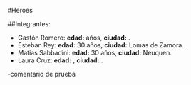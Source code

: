#Heroes

##Integrantes:
- Gastón Romero: **edad:**  años, **ciudad:** . 
- Esteban Rey: **edad:** 30 años, **ciudad:** Lomas de Zamora.
- Matias Sabbadini: **edad:** 30 años, **ciudad:** Neuquen. 
- Laura Cruz: **edad:**  , **ciudad:** .

-comentario de prueba